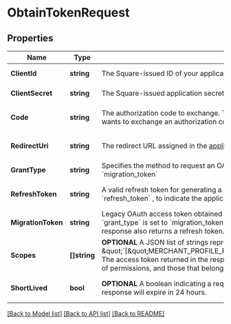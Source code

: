 # ObtainTokenRequest

## Properties
Name | Type | Description | Notes
------------ | ------------- | ------------- | -------------
**ClientId** | **string** | The Square-issued ID of your application, available from the [application dashboard](https://connect.squareup.com/apps). | [default to null]
**ClientSecret** | **string** | The Square-issued application secret for your application, available from the [application dashboard](https://connect.squareup.com/apps). | [default to null]
**Code** | **string** | The authorization code to exchange. This is required if &#x60;grant_type&#x60; is set to &#x60;authorization_code&#x60;, to indicate that the application wants to exchange an authorization code for an OAuth access token. | [optional] [default to null]
**RedirectUri** | **string** | The redirect URL assigned in the [application dashboard](https://connect.squareup.com/apps). | [optional] [default to null]
**GrantType** | **string** | Specifies the method to request an OAuth access token. Valid values are: &#x60;authorization_code&#x60;, &#x60;refresh_token&#x60;, and &#x60;migration_token&#x60; | [default to null]
**RefreshToken** | **string** | A valid refresh token for generating a new OAuth access token. A valid refresh token is required if &#x60;grant_type&#x60; is set to &#x60;refresh_token&#x60; , to indicate the application wants a replacement for an expired OAuth access token. | [optional] [default to null]
**MigrationToken** | **string** | Legacy OAuth access token obtained using a Connect API version prior to 2019-03-13. This parameter is required if &#x60;grant_type&#x60; is set to &#x60;migration_token&#x60; to indicate that the application wants to get a replacement OAuth access token. The response also returns a refresh token. For more information, see [Migrate to Using Refresh Tokens](https://developer.squareup.com/docs/authz/oauth/migration). | [optional] [default to null]
**Scopes** | **[]string** | __OPTIONAL__  A JSON list of strings representing the permissions the application is requesting. For example: \&quot;&#x60;[\&quot;MERCHANT_PROFILE_READ\&quot;,\&quot;PAYMENTS_READ\&quot;,\&quot;BANK_ACCOUNTS_READ\&quot;]&#x60;\&quot; The access token returned in the response is granted the permissions that comprise the intersection between the requested list of permissions, and those that belong to the provided refresh token. | [optional] [default to null]
**ShortLived** | **bool** | __OPTIONAL__  A boolean indicating a request for a short-lived access token. The short-lived access token returned in the response will expire in 24 hours. | [optional] [default to null]

[[Back to Model list]](../README.md#documentation-for-models) [[Back to API list]](../README.md#documentation-for-api-endpoints) [[Back to README]](../README.md)

